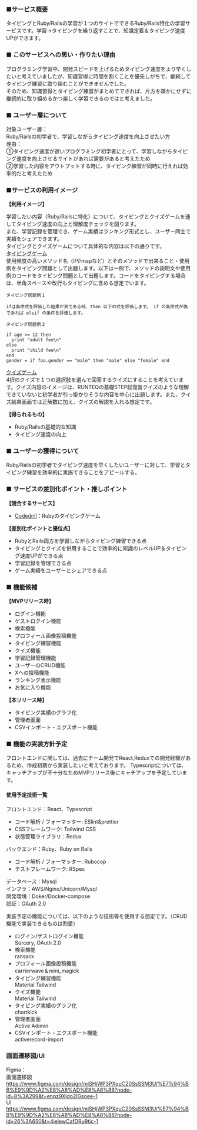 ### ■サービス概要
タイピングとRuby/Railsの学習が１つのサイトでできるRuby/Rails特化の学習サービスです。学習→タイピングを繰り返すことで、知識定着＆タイピング速度UPができます。

### ■ このサービスへの思い・作りたい理由

プログラミング学習中、開発スピードを上げるためタイピング速度をより早くしたいと考えていましたが、知識習得に時間を割くことを優先しがちで、継続してタイピング練習に取り組むことができませんでした。<br>
そのため、知識習得とタイピング練習がまとめてできれば、片方を疎かにせずに継続的に取り組めるかつ楽しく学習できるのではと考えました。

### ■ ユーザー層について
対象ユーザー層：<br>
Ruby/Railsの初学者で、学習しながらタイピング速度を向上させたい方<br>
理由：<br>
①タイピング速度が遅いプログラミング初学者にとって、学習しながらタイピング速度を向上させるサイトがあれば需要があると考えたため<br>
②学習した内容をアウトプットする時に、タイピング練習が同時に行えれば効率的だと考えたため

### ■サービスの利用イメージ
**【利用イメージ】**<br>

学習したい内容（Ruby/Railsに特化）について、タイピングとクイズゲームを通してタイピング速度の向上と理解度チェックを図ります。<br>
また、学習記録を管理でき、ゲーム実績はランキング形式とし、ユーザー同士で実績をシェアできます。<br>
タイピングとクイズゲームについて具体的な内容は以下の通りです。<br>
<u>タイピングゲーム</u><br>
使用頻度の高いメソッド名（ifやmapなど）とそのメソッドで出来ること・使用例をタイピング問題として出題します。以下は一例で、メソッドの説明文や使用例のコードをタイピング問題として出題します。コードをタイピングする場合は、半角スペースや改行もタイピングに含める想定でいます。
```
タイピング問題例１

ifは条件式を評価した結果が真である時、then 以下の式を評価します。 if の条件式が偽であれば elsif の条件を評価します。
```

```
タイピング問題例２

if age >= 12 then
  print "adult fee\n"
else
  print "child fee\n"
end
gender = if foo.gender == "male" then "male" else "female" end
```

<u>クイズゲーム</u><br>
4択のクイズで１つの選択肢を選んで回答するクイズにすることを考えています。クイズ内容のイメージは、RUNTEQの基礎STEP総復習クイズのような理解できていないと初学者が引っ掛かりそうな内容を中心に出題します。また、クイズ結果画面では正解数に加え、クイズの解説を入れる想定です。


**【得られるもの】**
- Ruby/Railsの基礎的な知識
- タイピング速度の向上

### ■ ユーザーの獲得について
Ruby/Railsの初学者でタイピング速度を早くしたいユーザーに対して、学習とタイピング練習を効率的に実施できることをアピールする。

### ■ サービスの差別化ポイント・推しポイント
**【競合するサービス】**<br>
- [Codedrill](https://www.code-drill.com/chars/typing/type_Ruby)：Rubyのタイピングゲーム

**【差別化ポイントと優位点】**<br>
- RubyとRails両方を学習しながらタイピング練習できる点
- タイピングとクイズを併用することで効率的に知識のレベルUP＆タイピング速度UPができる点
- 学習記録を管理できる点
- ゲーム実績をユーザーとシェアできる点

### ■ 機能候補
**【MVPリリース時】**<br>
- ログイン機能
- ゲストログイン機能
- 検索機能
- プロフィール画像投稿機能
- タイピング練習機能
- クイズ機能
- 学習記録管理機能
- ユーザーのCRUD機能
- Xへの投稿機能
- ランキング表示機能
- お気に入り機能

**【本リリース時】**<br>
- タイピング実績のグラフ化
- 管理者画面
- CSVインポート・エクスポート機能


### ■ 機能の実装方針予定
フロントエンドに関しては、過去にチーム開発でReact,Reduxでの開発経験があるため、作成初期から実装したいと考えております。
Typescriptについては、キャッチアップが不十分なためMVPリリース後にキャチアップを予定しています。
#### 使用予定技術一覧
フロントエンド：React、Typescript<br>
  - コード解析 / フォーマッター: ESlint&prettier
  - CSSフレームワーク: Tailwind CSS
  - 状態管理ライブラリ：Redux

バックエンド：Ruby、Ruby on Rails<br>
  - コード解析 / フォーマッター: Rubocop
  - テストフレームワーク: RSpec

データベース：Mysql<br>
インフラ：AWS/Nginx/Unicorn/Mysql<br>
開発環境：Doker/Docker-compose<br>
認証：OAuth 2.0

実装予定の機能については、以下のような技術等を使用する想定です。（CRUD機能で実装できるものは割愛）

- ログイン/ゲストログイン機能<br>
Sorcery, OAuth 2.0
- 検索機能<br>
ransack
- プロフィール画像投稿機能<br>
carrierwave＆mini_magick
- タイピング練習機能<br>
Material Tailwind
- クイズ機能<br>
Material Tailwind
- タイピング実績のグラフ化<br>
chartkick
- 管理者画面<br>
Active Adimin
- CSVインポート・エクスポート機能<br>
 activerecord-import

### 画面遷移図/UI
Figma：<br>
画面遷移図
https://www.figma.com/design/miSHjWP3PXquC20SsSSM3U/%E7%94%BB%E9%9D%A2%E8%A8%AD%E8%A8%88?node-id=8%3A299&t=enpz9Xjdo2IGsoee-1<br>
UI
https://www.figma.com/design/miSHjWP3PXquC20SsSSM3U/%E7%94%BB%E9%9D%A2%E8%A8%AD%E8%A8%88?node-id=26%3A650&t=4ielewCafDRu9tic-1
